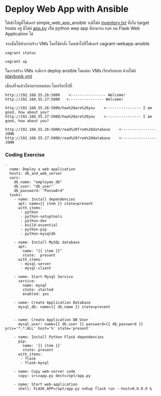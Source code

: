 # Deploy Web App with Ansible

ให้เข้าไปดูที่โฟเดอร์​ simple_web_app_ansible
จะมีไฟล์​ [inventory.txt](/simple_web_app_ansible/inventory.txt) ที่เก็บ target hosts อยู่
มีไฟล์​ [app.py](/simple_web_app_ansible/app.py) เป็น python wep app ที่สามารถ run บน Flask Web Application ได้

จากนั้นให้ทำการสร้าง VMs โดยใช้คำสั่ง 
โดยเข้าไปที่โฟเดอร์ vagrant-webapp-ansible
```
vagrant status

vagrant up
```

ในการสร้าง VMs จะมีการ deploy ansible ในแต่ละ VMs เรียบร้อยเลย ด้วยไฟล์​ [playbook.yml](/simple_web_app_ansible/playbook.yml)

เมื่อเสร็จแล้วก็สามารถทดสอบ โดยเรียกไปที่ 
```
http://192.168.55.26:5000    <---------------- Welcome!
http://192.168.55.27:5000   <---------------- Welcome!

http://192.168.55.26:5000/how%20are%20you    <---------------- I am good, how about you?
http://192.168.55.27:5000/how%20are%20you    <---------------- I am good, how about you?

http://192.168.55.26:5000/read%20from%20database    <----------------JOHN
http://192.168.55.27:5000/read%20from%20database    <----------------JOHN
```
### Coding Exercise
```
-
  name: Deploy a web application
  hosts: db_and_web_server
  vars:
    db_name: "employee_db"
    db_user: "db_user"
    db_password: "Passw0rd"
  tasks:
    - name: Install dependencies
      apt: name={{ item }} state=present
      with_items:
       - python
       - python-setuptools
       - python-dev
       - build-essential
       - python-pip
       - python-mysqldb

    - name: Install MySQL database
      apt:
        name: "{{ item }}"
        state:  present
      with_items:
       - mysql-server
       - mysql-client

    - name: Start Mysql Service
      service:
        name: mysql
        state: started
        enabled: yes

    - name: Create Application Database
      mysql_db: name={{ db_name }} state=present


    - name: Create Application DB User
      mysql_user: name={{ db_user }} password={{ db_password }} priv='*.*:ALL' host='%' state='present'

    - name: Install Python Flask dependencies
      pip:
        name: '{{ item }}'
        state: present
      with_items:
       - flask
       - flask-mysql

    - name: Copy web-server code
      copy: src=app.py dest=/opt/app.py

    - name: Start web-application
      shell: FLASK_APP=/opt/app.py nohup flask run --host=0.0.0.0 &
```